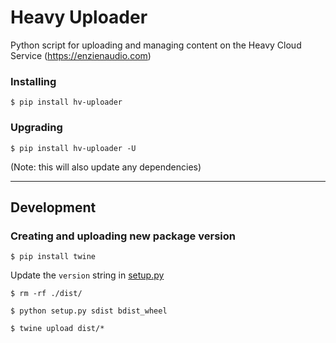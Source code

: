 # Heavy Uploader
Python script for uploading and managing content on the Heavy Cloud Service (https://enzienaudio.com)

### Installing

`$ pip install hv-uploader`

### Upgrading

`$ pip install hv-uploader -U`

(Note: this will also update any dependencies)

---
## Development

### Creating and uploading new package version

`$ pip install twine`

Update the `version` string in [setup.py](https://github.com/enzienaudio/hv-uploader/blob/master/setup.py#L8)

`$ rm -rf ./dist/`

`$ python setup.py sdist bdist_wheel`

`$ twine upload dist/* `
